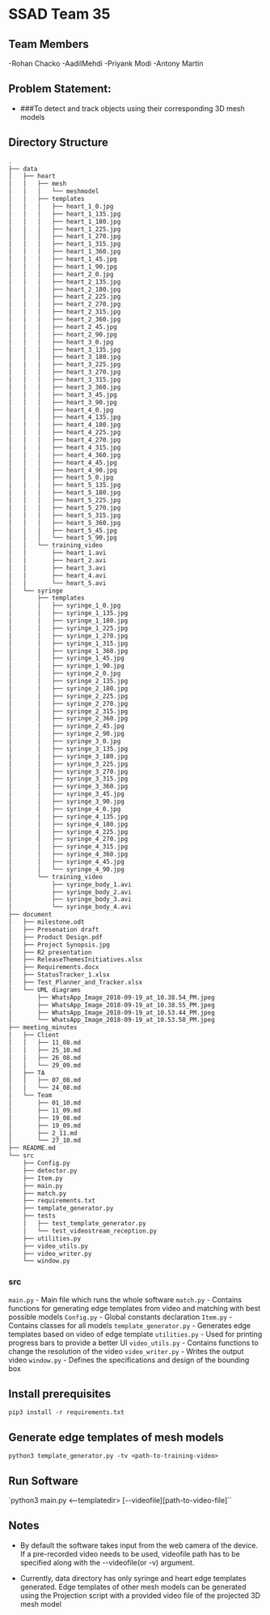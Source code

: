 # SSAD Team 35

## Team Members

-Rohan Chacko
-AadilMehdi
-Priyank Modi
-Antony Martin

## Problem Statement:

- ###To detect and track objects using their corresponding 3D mesh models

## Directory Structure
```bash
.
├── data
│   ├── heart
│   │   ├── mesh
│   │   │   └── meshmodel
│   │   ├── templates
│   │   │   ├── heart_1_0.jpg
│   │   │   ├── heart_1_135.jpg
│   │   │   ├── heart_1_180.jpg
│   │   │   ├── heart_1_225.jpg
│   │   │   ├── heart_1_270.jpg
│   │   │   ├── heart_1_315.jpg
│   │   │   ├── heart_1_360.jpg
│   │   │   ├── heart_1_45.jpg
│   │   │   ├── heart_1_90.jpg
│   │   │   ├── heart_2_0.jpg
│   │   │   ├── heart_2_135.jpg
│   │   │   ├── heart_2_180.jpg
│   │   │   ├── heart_2_225.jpg
│   │   │   ├── heart_2_270.jpg
│   │   │   ├── heart_2_315.jpg
│   │   │   ├── heart_2_360.jpg
│   │   │   ├── heart_2_45.jpg
│   │   │   ├── heart_2_90.jpg
│   │   │   ├── heart_3_0.jpg
│   │   │   ├── heart_3_135.jpg
│   │   │   ├── heart_3_180.jpg
│   │   │   ├── heart_3_225.jpg
│   │   │   ├── heart_3_270.jpg
│   │   │   ├── heart_3_315.jpg
│   │   │   ├── heart_3_360.jpg
│   │   │   ├── heart_3_45.jpg
│   │   │   ├── heart_3_90.jpg
│   │   │   ├── heart_4_0.jpg
│   │   │   ├── heart_4_135.jpg
│   │   │   ├── heart_4_180.jpg
│   │   │   ├── heart_4_225.jpg
│   │   │   ├── heart_4_270.jpg
│   │   │   ├── heart_4_315.jpg
│   │   │   ├── heart_4_360.jpg
│   │   │   ├── heart_4_45.jpg
│   │   │   ├── heart_4_90.jpg
│   │   │   ├── heart_5_0.jpg
│   │   │   ├── heart_5_135.jpg
│   │   │   ├── heart_5_180.jpg
│   │   │   ├── heart_5_225.jpg
│   │   │   ├── heart_5_270.jpg
│   │   │   ├── heart_5_315.jpg
│   │   │   ├── heart_5_360.jpg
│   │   │   ├── heart_5_45.jpg
│   │   │   └── heart_5_90.jpg
│   │   └── training_video
│   │       ├── heart_1.avi
│   │       ├── heart_2.avi
│   │       ├── heart_3.avi
│   │       ├── heart_4.avi
│   │       └── heart_5.avi
│   └── syringe
│       ├── templates
│       │   ├── syringe_1_0.jpg
│       │   ├── syringe_1_135.jpg
│       │   ├── syringe_1_180.jpg
│       │   ├── syringe_1_225.jpg
│       │   ├── syringe_1_270.jpg
│       │   ├── syringe_1_315.jpg
│       │   ├── syringe_1_360.jpg
│       │   ├── syringe_1_45.jpg
│       │   ├── syringe_1_90.jpg
│       │   ├── syringe_2_0.jpg
│       │   ├── syringe_2_135.jpg
│       │   ├── syringe_2_180.jpg
│       │   ├── syringe_2_225.jpg
│       │   ├── syringe_2_270.jpg
│       │   ├── syringe_2_315.jpg
│       │   ├── syringe_2_360.jpg
│       │   ├── syringe_2_45.jpg
│       │   ├── syringe_2_90.jpg
│       │   ├── syringe_3_0.jpg
│       │   ├── syringe_3_135.jpg
│       │   ├── syringe_3_180.jpg
│       │   ├── syringe_3_225.jpg
│       │   ├── syringe_3_270.jpg
│       │   ├── syringe_3_315.jpg
│       │   ├── syringe_3_360.jpg
│       │   ├── syringe_3_45.jpg
│       │   ├── syringe_3_90.jpg
│       │   ├── syringe_4_0.jpg
│       │   ├── syringe_4_135.jpg
│       │   ├── syringe_4_180.jpg
│       │   ├── syringe_4_225.jpg
│       │   ├── syringe_4_270.jpg
│       │   ├── syringe_4_315.jpg
│       │   ├── syringe_4_360.jpg
│       │   ├── syringe_4_45.jpg
│       │   └── syringe_4_90.jpg
│       └── training_video
│           ├── syringe_body_1.avi
│           ├── syringe_body_2.avi
│           ├── syringe_body_3.avi
│           └── syringe_body_4.avi
├── document
│   ├── milestone.odt
│   ├── Presenation draft
│   ├── Product Design.pdf
│   ├── Project Synopsis.jpg
│   ├── R2 presentation
│   ├── ReleaseThemesInitiatives.xlsx
│   ├── Requirements.docx
│   ├── StatusTracker_1.xlsx
│   ├── Test_Planner_and_Tracker.xlsx
│   └── UML diagrams
│       ├── WhatsApp_Image_2018-09-19_at_10.38.54_PM.jpeg
│       ├── WhatsApp_Image_2018-09-19_at_10.38.55_PM.jpeg
│       ├── WhatsApp_Image_2018-09-19_at_10.53.44_PM.jpeg
│       └── WhatsApp_Image_2018-09-19_at_10.53.50_PM.jpeg
├── meeting_minutes
│   ├── Client
│   │   ├── 11_08.md
│   │   ├── 25_10.md
│   │   ├── 26_08.md
│   │   └── 29_09.md
│   ├── TA
│   │   ├── 07_08.md
│   │   └── 24_08.md
│   └── Team
│       ├── 01_10.md
│       ├── 11_09.md
│       ├── 19_08.md
│       ├── 19_09.md
│       ├── 2_11.md
│       └── 27_10.md
├── README.md
└── src
    ├── Config.py
    ├── detector.py
    ├── Item.py
    ├── main.py
    ├── match.py
    ├── requirements.txt
    ├── template_generator.py
    ├── tests
    │   ├── test_template_generator.py
    │   └── test_videostream_reception.py
    ├── utilities.py
    ├── video_utils.py
    ├── video_writer.py
    └── window.py
```
### src

`main.py` - Main file which runs the whole software
`match.py` - Contains functions for generating edge templates from video and matching with best possible models
`Config.py` - Global constants declaration
`Item.py` - Contains classes for all models
`template_generator.py` - Generates edge templates based on video of edge template
`utilities.py` - Used for printing progress bars to provide a better UI
`video_utils.py` - Contains functions to change the resolution of the video
`video_writer.py` - Writes the output video
`window.py` - Defines the specifications and design of the bounding box

## Install prerequisites

`pip3 install -r requirements.txt`

## Generate edge templates of mesh models

`python3 template_generator.py -tv <path-to-training-video>`

## Run Software

`python3 main.py <--templatedir> <path-to-template-directory> [--videofile][path-to-video-file]``

## Notes

- By default the software takes input from the web camera of the device. If a pre-recorded video needs to be used, videofile path has to be specified along with the --videofile(or -v) argument.

- Currently, data directory has only syringe and heart edge templates generated. Edge templates of other mesh models can be generated using the Projection script with a provided video file of the projected 3D mesh model
